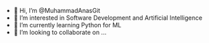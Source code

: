 - 👋 Hi, I’m @MuhammadAnasGit
- 👀 I’m interested in Software Development and Artificial Intelligence
- 🌱 I’m currently learning Python for ML
- 💞️ I’m looking to collaborate on ...

<!---
MuhammadAnasGit/MuhammadAnasGit is a ✨ special ✨ repository because its `README.md` (this file) appears on your GitHub profile.
You can click the Preview link to take a look at your changes.
--->
